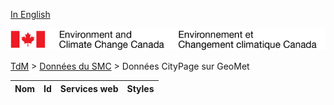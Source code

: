 [In English](geomet-citypage_en.md)

![ECCC logo](../../img_eccc-logo.png)

[TdM](../../readme_fr.md) > [Données du SMC](../readme_fr.md) > Données CityPage sur GeoMet


Nom | Id | Services web | Styles
----|----|--------------|-------

